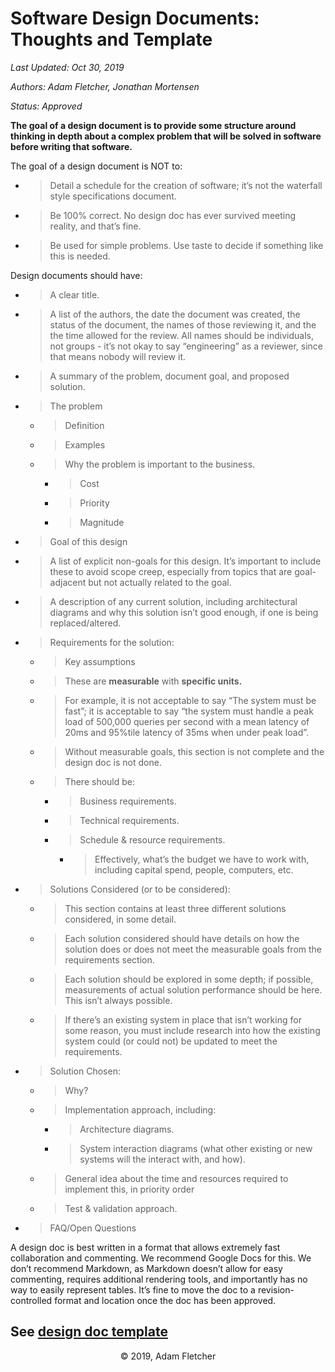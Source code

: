 # <span dir="ltr">Software Design Documents: Thoughts and Template</span>

*<span dir="ltr">Last Updated: Oct 30, 2019</span>*

*<span dir="ltr">Authors: Adam Fletcher, Jonathan Mortensen</span>*

*<span dir="ltr">Status: Approved</span>*

<span dir="ltr"></span>

<span dir="ltr"></span>

**<span dir="ltr">The goal of a design document is to provide some
structure around thinking in depth about a complex problem that will be
solved in software before writing that software.</span>**

<span dir="ltr"></span>

<span dir="ltr">The goal of a design document is NOT to:</span>

  - > <span dir="ltr">Detail a schedule for the creation of software;
    > it’s not the waterfall style specifications document.</span>

  - > <span dir="ltr">Be 100% correct. No design doc has ever survived
    > meeting reality, and that’s fine.</span>

  - > <span dir="ltr">Be used for simple problems. Use taste to decide
    > if something like this is needed.</span>

<span dir="ltr"></span>

<span dir="ltr">Design documents should have:</span>

  - > <span dir="ltr">A clear title.</span>

  - > <span dir="ltr">A list of the authors, the date the document was
    > created, the status of the document, the names of those reviewing
    > it, and the the time allowed for the review. All names should be
    > individuals, not groups - it’s not okay to say “engineering” as a
    > reviewer, since that means nobody will review it.</span>

  - > <span dir="ltr">A summary of the problem, document goal, and
    > proposed solution.</span>

  - > <span dir="ltr">The problem</span>
    
      - > <span dir="ltr">Definition</span>
    
      - > <span dir="ltr">Examples</span>
    
      - > <span dir="ltr">Why the problem is important to the
        > business.</span>
        
          - > <span dir="ltr">Cost</span>
        
          - > <span dir="ltr">Priority</span>
        
          - > <span dir="ltr">Magnitude</span>

  - > <span dir="ltr">Goal of this design</span>

  - > <span dir="ltr">A list of explicit non-goals for this design. It’s
    > important to include these to avoid scope creep, especially from
    > topics that are goal-adjacent but not actually related to the
    > goal.</span>

  - > <span dir="ltr">A description of any current solution, including
    > architectural diagrams and why this solution isn’t good enough, if
    > one is being replaced/altered.</span>

  - > <span dir="ltr">Requirements for the solution:</span>
    
      - > <span dir="ltr">Key assumptions</span>
    
      - > <span dir="ltr">These are **measurable** with **specific
        > units.**</span>
    
      - > <span dir="ltr">For example, it is not acceptable to say “The
        > system must be fast”; it is acceptable to say “the system must
        > handle a peak load of 500,000 queries per second with a mean
        > latency of 20ms and 95%tile latency of 35ms when under peak
        > load”.</span>
    
      - > <span dir="ltr">Without measurable goals, this section is not
        > complete and the design doc is not done.</span>
    
      - > <span dir="ltr">There should be:</span>
        
          - > <span dir="ltr">Business requirements.</span>
        
          - > <span dir="ltr">Technical requirements.</span>
        
          - > <span dir="ltr">Schedule & resource requirements.</span>
            
              - > <span dir="ltr">Effectively, what’s the budget we have
                > to work with, including capital spend, people,
                > computers, etc.</span>

  - > <span dir="ltr">Solutions Considered (or to be considered):</span>
    
      - > <span dir="ltr">This section contains at least three different
        > solutions considered, in some detail.</span>
    
      - > <span dir="ltr">Each solution considered should have details
        > on how the solution does or does not meet the measurable goals
        > from the requirements section.</span>
    
      - > <span dir="ltr">Each solution should be explored in some
        > depth; if possible, measurements of actual solution
        > performance should be here. This isn’t always possible.</span>
    
      - > <span dir="ltr">If there’s an existing system in place that
        > isn’t working for some reason, you must include research into
        > how the existing system could (or could not) be updated to
        > meet the requirements.</span>

  - > <span dir="ltr">Solution Chosen:</span>
    
      - > <span dir="ltr">Why?</span>
    
      - > <span dir="ltr">Implementation approach, including:</span>
        
          - > <span dir="ltr">Architecture diagrams.</span>
        
          - > <span dir="ltr">System interaction diagrams (what other
            > existing or new systems will the interact with, and
            > how).</span>
    
      - > <span dir="ltr">General idea about the time and resources
        > required to implement this, in priority order</span>
    
      - > <span dir="ltr">Test & validation approach.</span>

  - > <span dir="ltr">FAQ/Open Questions</span>

<span dir="ltr"></span>

<span dir="ltr">A design doc is best written in a format that allows
extremely fast collaboration and commenting. We recommend Google Docs
for this. We don’t recommend Markdown, as Markdown doesn’t allow for
easy commenting, requires additional rendering tools, and importantly
has no way to easily represent tables. It’s fine to move the doc to a
revision-controlled format and location once the doc has been
approved.</span>

## See [design doc template](template.md) ##

<p align="center"> &copy 2019, Adam Fletcher </p>
